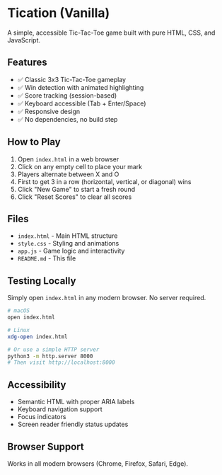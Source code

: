 # Tication (Vanilla)

A simple, accessible Tic-Tac-Toe game built with pure HTML, CSS, and JavaScript.

## Features

- ✅ Classic 3x3 Tic-Tac-Toe gameplay
- ✅ Win detection with animated highlighting
- ✅ Score tracking (session-based)
- ✅ Keyboard accessible (Tab + Enter/Space)
- ✅ Responsive design
- ✅ No dependencies, no build step

## How to Play

1. Open `index.html` in a web browser
2. Click on any empty cell to place your mark
3. Players alternate between X and O
4. First to get 3 in a row (horizontal, vertical, or diagonal) wins
5. Click "New Game" to start a fresh round
6. Click "Reset Scores" to clear all scores

## Files

- `index.html` - Main HTML structure
- `style.css` - Styling and animations
- `app.js` - Game logic and interactivity
- `README.md` - This file

## Testing Locally

Simply open `index.html` in any modern browser. No server required.

```bash
# macOS
open index.html

# Linux
xdg-open index.html

# Or use a simple HTTP server
python3 -m http.server 8000
# Then visit http://localhost:8000
```

## Accessibility

- Semantic HTML with proper ARIA labels
- Keyboard navigation support
- Focus indicators
- Screen reader friendly status updates

## Browser Support

Works in all modern browsers (Chrome, Firefox, Safari, Edge).
